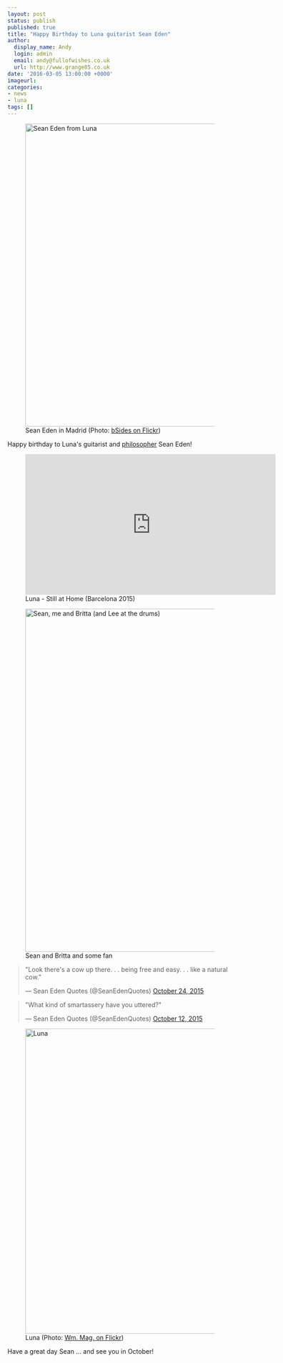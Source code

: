 ```yaml
---
layout: post
status: publish
published: true
title: "Happy Birthday to Luna guitarist Sean Eden"
author:
  display_name: Andy
  login: admin
  email: andy@fullofwishes.co.uk
  url: http://www.grange85.co.uk
date: '2016-03-05 13:00:00 +0000'
imageurl: 
categories:
- news
- luna
tags: []
---
```

<figure><a data-flickr-embed="true"  href="https://www.flickr.com/photos/bsides/17044101060/in/album-72157652118615975/" title="Sean Eden from Luna"><img src="https://farm8.staticflickr.com/7632/17044101060_2382eefd76_b.jpg" width="1024" height="678" alt="Sean Eden from Luna"></a><figcaption>Sean Eden in Madrid (Photo: <a href="https://www.flickr.com/photos/bsides/17044101060/in/album-72157652118615975/">bSides on Flickr</a>)</figcaption></figure>
<p class="lead">Happy birthday to Luna's guitarist and <a href="https://twitter.com/seanedenquotes">philosopher</a> Sean Eden!</p>
<figure class="caption aligncenter"><iframe width="560" height="315" src="https://www.youtube.com/embed/yyT2D-hHKYI" frameborder="0" allowfullscreen></iframe><figcaption class="caption-text">Luna - Still at Home (Barcelona 2015)</figcaption></figure>

<figure><a data-flickr-embed="true"  href="https://www.flickr.com/photos/grange85/17313528502/in/photolist-wKEHPu-wtLQiy-wtLHES-wJ51sj-wKEGX9-wtU8XM-wKEHrW-vPnmBQ-wtLHwf-vPvTVp-wJ528C-wtLHko-wJ51K3-wJ51N9-wtU8Ci-wtLGQA-wLTBwg-wLozAe-wtU8FK-wLozqK-so6NP6-s6vod9-rrhR1X-rrhRnt-snWmQ7-rr6zWb-rrhRvV-snWmFj-rrhR5e-so4yix-so6P5M-s6vovy-rr6AuW-7kwH8h-7ksNkR" title="Sean, me  and Britta (and Lee at the drums)"><img src="https://farm8.staticflickr.com/7750/17313528502_3621998731_b.jpg" width="1024" height="768" alt="Sean, me  and Britta (and Lee at the drums)"></a><figcaption>Sean and Britta and some fan</figcaption></figure>

<blockquote class="twitter-tweet" data-lang="en"><p lang="en" dir="ltr">"Look there&#39;s a cow up there. . . being free and easy. . . like a natural cow."</p>&mdash; Sean Eden Quotes (@SeanEdenQuotes) <a href="https://twitter.com/SeanEdenQuotes/status/657975691229528064">October 24, 2015</a></blockquote>
<blockquote class="twitter-tweet" data-lang="en"><p lang="en" dir="ltr">"What kind of smartassery have you uttered?"</p>&mdash; Sean Eden Quotes (@SeanEdenQuotes) <a href="https://twitter.com/SeanEdenQuotes/status/653587530810552320">October 12, 2015</a></blockquote>

<figure><a data-flickr-embed="true"  href="https://www.flickr.com/photos/jojomelons/21864076863/in/photolist-zj47jt-zRixad-so6NP6-rrhRnt-2ZBJVM-snWmQ7-rrhR1X-so4yix-so6P5M-snWmFj-rrhRvV-rrhR5e-7a8gQ3-rY8wus-rY8tro-sfxX8y-4TkFeE-s6vovy-3gS1Sw-E3vGV-C1NDy-4TgrSV-wJ51sj-wJ51K3-wKEHPu-wKEHrW-wtLHwf-wtU8XM-wtU8FK-wtLHES-wJ528C-vPnmBQ-wKEGX9-wLozqK-vPvTVp-wJ51N9-wtLQiy-9mfoLy-C1NLt-E3vDF-C1NE6-9mfoME-wtU8Ci-wtLHko-wLozAe-wtLGQA-wLTBwg-7kwH8h-2ZBCdZ-7ksNkR" title="Luna"><img src="https://farm6.staticflickr.com/5712/21864076863_39e75348be_b.jpg" width="1024" height="683" alt="Luna"></a><figcaption>Luna (Photo: <a href="https://flic.kr/p/zj47jt">Wm. Mag. on Flickr</a>)</figcaption></figure>

<p>Have a great day Sean ... and see you in October!</p>

<script async src="//embedr.flickr.com/assets/client-code.js" charset="utf-8"></script>
<script async src="//platform.twitter.com/widgets.js" charset="utf-8"></script>
